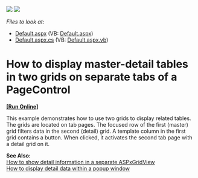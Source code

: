 <!-- default badges list -->
[![](https://img.shields.io/badge/Open_in_DevExpress_Support_Center-FF7200?style=flat-square&logo=DevExpress&logoColor=white)](https://supportcenter.devexpress.com/ticket/details/E1285)
[![](https://img.shields.io/badge/📖_How_to_use_DevExpress_Examples-e9f6fc?style=flat-square)](https://docs.devexpress.com/GeneralInformation/403183)
<!-- default badges end -->
<!-- default file list -->
*Files to look at*:

* [Default.aspx](./CS/SeparateGridsOnTabPages/Default.aspx) (VB: [Default.aspx](./VB/SeparateGridsOnTabPages/Default.aspx))
* [Default.aspx.cs](./CS/SeparateGridsOnTabPages/Default.aspx.cs) (VB: [Default.aspx.vb](./VB/SeparateGridsOnTabPages/Default.aspx.vb))
<!-- default file list end -->
# How to display master-detail tables in two grids on separate tabs of a PageControl
<!-- run online -->
**[[Run Online]](https://codecentral.devexpress.com/e1285/)**
<!-- run online end -->


<p>This example demonstrates how to use two grids to display related tables. The grids are located on tab pages. The focused row of the first (master) grid filters data in the second (detail) grid. A template column in the first grid contains a button. When clicked, it activates the second tab page with a detail grid on it.</p><p><strong>See Also:</strong><br />
<a href="https://www.devexpress.com/Support/Center/p/E70">How to show detail information in a separate ASPxGridView</a><br />
<a href="https://www.devexpress.com/Support/Center/p/E2193">How to display detail data within a popup window</a></p>

<br/>


